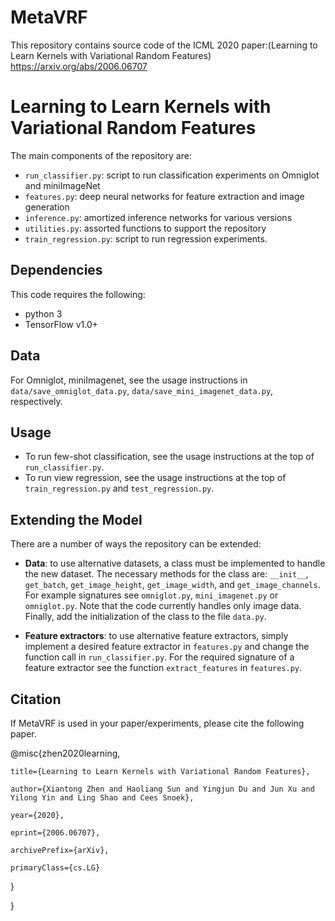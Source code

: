 # MetaVRF
This repository contains source code of the ICML 2020 paper:(Learning to Learn Kernels with Variational Random Features)
https://arxiv.org/abs/2006.06707


Learning to Learn Kernels with Variational Random Features
====================================================



The main components of the repository are:

* ``run_classifier.py``: script to run classification experiments on Omniglot and miniImageNet
* ``features.py``: deep neural networks for feature extraction and image generation
* ``inference.py``: amortized inference networks for various versions
* ``utilities.py``: assorted functions to support the repository
* ``train_regression.py``: script to run regression experiments.

Dependencies
------------
This code requires the following:

*  python 3
* TensorFlow v1.0+

Data
----
For Omniglot, miniImagenet, see the usage instructions in ``data/save_omniglot_data.py``, ``data/save_mini_imagenet_data.py``, respectively.

Usage
-----

* To run few-shot classification, see the usage instructions at the top of ``run_classifier.py``.
* To run view regression, see the usage instructions at the top of ``train_regression.py`` and  ``test_regression.py``.


Extending the Model
-------------------

There are a number of ways the repository can be extended:

* **Data**: to use alternative datasets, a class must be implemented to handle the new dataset. The necessary methods for the class are: ``__init__``, ``get_batch``, ``get_image_height``, ``get_image_width``, and ``get_image_channels``. For example signatures see ``omniglot.py``, ``mini_imagenet.py`` or ``omniglot.py``. Note that the code currently handles only image data. Finally, add the initialization of the class to the file ``data.py``.

* **Feature extractors**: to use alternative feature extractors, simply implement a desired feature extractor in ``features.py`` and change the function call in ``run_classifier.py``. For the required signature of a feature extractor see the function ``extract_features`` in ``features.py``.

Citation
---------
If MetaVRF is used in your paper/experiments, please cite the following paper.


@misc{zhen2020learning,

    title={Learning to Learn Kernels with Variational Random Features},
    
    author={Xiantong Zhen and Haoliang Sun and Yingjun Du and Jun Xu and Yilong Yin and Ling Shao and Cees Snoek},
    
    year={2020},
    
    eprint={2006.06707},
    
    archivePrefix={arXiv},
    
    primaryClass={cs.LG}
    
}

}
